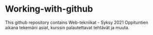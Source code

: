 # Working-with-github

This github repository contains Web-tekniikat - Syksy 2021 Oppituntien aikana tekemäni asiat, kurssin palautettavat tehtävät ja muuta.
